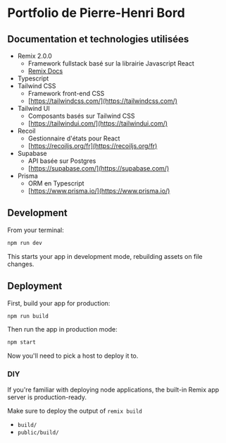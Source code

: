 # Portfolio de Pierre-Henri Bord

## Documentation et technologies utilisées

- Remix 2.0.0
  - Framework fullstack basé sur la librairie Javascript React
  - [Remix Docs](https://remix.run/docs)
- Typescript
- Tailwind CSS
  - Framework front-end CSS
  - [https://tailwindcss.com/](https://tailwindcss.com/)
- Tailwind UI
  - Composants basés sur Tailwind CSS
  - [https://tailwindui.com/](https://tailwindui.com/)
- Recoil
  - Gestionnaire d'états pour React
  - [https://recoiljs.org/fr](https://recoiljs.org/fr)
- Supabase
  - API basée sur Postgres
  - [https://supabase.com/](https://supabase.com/)
- Prisma
  - ORM en Typescript
  - [https://www.prisma.io/](https://www.prisma.io/)

## Development

From your terminal:

```sh
npm run dev
```

This starts your app in development mode, rebuilding assets on file changes.

## Deployment

First, build your app for production:

```sh
npm run build
```

Then run the app in production mode:

```sh
npm start
```

Now you'll need to pick a host to deploy it to.

### DIY

If you're familiar with deploying node applications, the built-in Remix app server is production-ready.

Make sure to deploy the output of `remix build`

- `build/`
- `public/build/`
